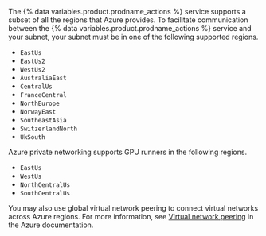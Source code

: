 The {% data variables.product.prodname_actions %} service supports a subset of all the regions that Azure provides. To facilitate communication between the {% data variables.product.prodname_actions %} service and your subnet, your subnet must be in one of the following supported regions.

- `EastUs`
- `EastUs2`
- `WestUs2`
- `AustraliaEast`
- `CentralUs`
- `FranceCentral`
- `NorthEurope`
- `NorwayEast`
- `SoutheastAsia`
- `SwitzerlandNorth`
- `UkSouth`

Azure private networking supports GPU runners in the following regions.

- `EastUs`
- `WestUs`
- `NorthCentralUs`
- `SouthCentralUs`

You may also use global virtual network peering to connect virtual networks across Azure regions. For more information, see [Virtual network peering](https://learn.microsoft.com/en-us/azure/virtual-network/virtual-network-peering-overview) in the Azure documentation.
